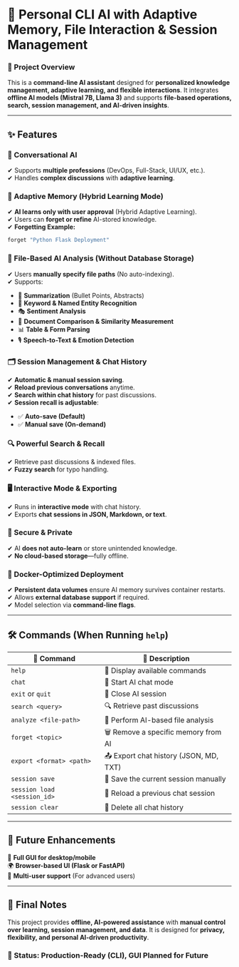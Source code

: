# **🚀 Personal CLI AI with Adaptive Memory, File Interaction & Session Management**  

### **📌 Project Overview**  
This is a **command-line AI assistant** designed for **personalized knowledge management, adaptive learning, and flexible interactions**. It integrates **offline AI models (Mistral 7B, Llama 3)** and supports **file-based operations, search, session management, and AI-driven insights**.  

---

## **✨ Features**  

### **💬 Conversational AI**  
✔ Supports **multiple professions** (DevOps, Full-Stack, UI/UX, etc.).  
✔ Handles **complex discussions** with **adaptive learning**.  

### **🧠 Adaptive Memory (Hybrid Learning Mode)**  
✔ **AI learns only with user approval** (Hybrid Adaptive Learning).  
✔ Users can **forget or refine** AI-stored knowledge.  
✔ **Forgetting Example:**  
   ```bash
   forget "Python Flask Deployment"
   ```  

### **📂 File-Based AI Analysis (Without Database Storage)**  
✔ Users **manually specify file paths** (No auto-indexing).  
✔ Supports:  
  - 📌 **Summarization** (Bullet Points, Abstracts)  
  - 🔎 **Keyword & Named Entity Recognition**  
  - 🎭 **Sentiment Analysis**  
  - 📄 **Document Comparison & Similarity Measurement**  
  - 📊 **Table & Form Parsing**  
  - 🎙️ **Speech-to-Text & Emotion Detection**  

### **🗂️ Session Management & Chat History**  
✔ **Automatic & manual session saving**.  
✔ **Reload previous conversations** anytime.  
✔ **Search within chat history** for past discussions.  
✔ **Session recall is adjustable**:  
  - ✅ **Auto-save (Default)**  
  - ✅ **Manual save (On-demand)**  

### **🔍 Powerful Search & Recall**  
✔ Retrieve past discussions & indexed files.  
✔ **Fuzzy search** for typo handling.  

### **🖥️ Interactive Mode & Exporting**  
✔ Runs in **interactive mode** with chat history.  
✔ Exports **chat sessions in JSON, Markdown, or text**.  

### **🔐 Secure & Private**  
✔ AI **does not auto-learn** or store unintended knowledge.  
✔ **No cloud-based storage**—fully offline.  

### **🐳 Docker-Optimized Deployment**  
✔ **Persistent data volumes** ensure AI memory survives container restarts.  
✔ Allows **external database support** if required.  
✔ Model selection via **command-line flags**.  

---

## **🛠️ Commands (When Running `help`)**  

| **📝 Command** | **📌 Description** |  
|------------|--------------|  
| `help` | 📖 Display available commands |  
| `chat` | 💬 Start AI chat mode |  
| `exit` or `quit` | 🚪 Close AI session |  
| `search <query>` | 🔍 Retrieve past discussions |  
| `analyze <file-path>` | 📂 Perform AI-based file analysis |  
| `forget <topic>` | 🗑️ Remove a specific memory from AI |  
| `export <format> <path>` | 📤 Export chat history (JSON, MD, TXT) |  
| `session save` | 💾 Save the current session manually |  
| `session load <session_id>` | 🔄 Reload a previous chat session |  
| `session clear` | 🧹 Delete all chat history |  

---

## **🔮 Future Enhancements**  
🚀 **Full GUI for desktop/mobile**  
🌍 **Browser-based UI (Flask or FastAPI)**  
👥 **Multi-user support** (For advanced users)  

---

## **📌 Final Notes**  
This project provides **offline, AI-powered assistance** with **manual control over learning, session management, and data**. It is designed for **privacy, flexibility, and personal AI-driven productivity**.  

### **🎯 Status: Production-Ready (CLI), GUI Planned for Future**  


